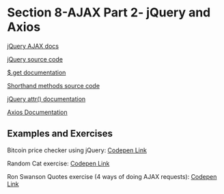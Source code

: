 <h1>Section 8-AJAX Part 2- jQuery and Axios</h1>

<p><a href="http://api.jquery.com/jQuery.ajax/">jQuery AJAX docs</a></p>
<p><a href="https://github.com/jquery/jquery/blob/731c501155ef139f53029c0e58409b80f0af3a0c/src/ajax/xhr.js">jQuery source code</a></p>
<p><a href="https://api.jquery.com/jQuery.get/">$.get documentation</a></p>
<p><a href="https://github.com/jquery/jquery/blob/731c501155ef139f53029c0e58409b80f0af3a0c/src/ajax.js">Shorthand methods source code</a></p>
<p><a href="http://api.jquery.com/attr/">jQuery attr() documentation</a></p>
<p><a href="https://github.com/axios/axios">Axios Documentation</a></p>

<h2>Examples and Exercises</h2>
<p>Bitcoin price checker using jQuery: <a href="https://codepen.io/rvvergara/full/OEjbxL/">Codepen Link</a></p>
<p>Random Cat exercise: <a href="https://codepen.io/rvvergara/full/pKrWZe/">Codepen Link</a></p>
<p>Ron Swanson Quotes exercise (4 ways of doing AJAX requests): <a href="https://codepen.io/rvvergara/full/qKPWLy/">Codepen Link</a></p>